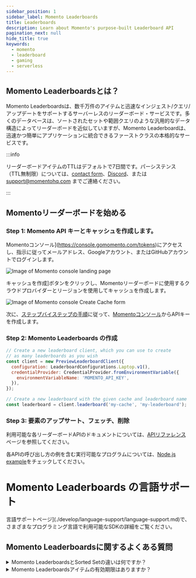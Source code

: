 ```yaml
---
sidebar_position: 1
sidebar_label: Momento Leaderboards
title: Leaderboards
description: Learn about Momento's purpose-built Leaderboard API
pagination_next: null
hide_title: true
keywords:
  - momento
  - leaderboard
  - gaming
  - serverless
---
```


## Momento Leaderboardsとは？

Momento Leaderboardsは、数千万件のアイテムと迅速なインジェスト/クエリ/アップデートをサポートするサーバーレスのリーダーボード・サービスです。多くのデータベースは、ソートされたセットや範囲クエリのような汎用的なデータ構造によってリーダーボードを近似していますが、Momento Leaderboardは、迅速かつ簡単にアプリケーションに統合できるファーストクラスの本格的なサービスです。

:::info

リーダーボードアイテムのTTLはデフォルトで7日間です。パーシステンス（TTL無制限）については、[contact form](https://www.gomomento.com/contact-us)、[Discord](https://discord.com/invite/3HkAKjUZGq)、または support@momentohq.com までご連絡ください。

:::


## Momentoリーダーボードを始める

### Step 1: Momento API キーとキャッシュを作成します。

Momentoコンソール](https://console.gomomento.com/tokens)にアクセスし、指示に従ってメールアドレス、Googleアカウント、またはGitHubアカウントでログインします。

![Image of Momento console landing page](@site/static/img/getting-started/console.png)

キャッシュを作成]ボタンをクリックし、Momentoリーダーボードに使用するクラウドプロバイダーとリージョンを使用してキャッシュを作成します。

![Image of Momento console Create Cache form](@site/static/img/console-create-cache-form.png)

次に、[ステップバイステップの手順](https://docs.momentohq.com/cache/develop/authentication/api-keys)に従って、[Momentoコンソール](https://console.gomomento.com)からAPIキーを作成します。

### Step 2: Momento Leaderboards の作成

```javascript
// Create a new leaderboard client, which you can use to create
// as many leaderboards as you wish
const client = new PreviewLeaderboardClient({
  configuration: LeaderboardConfigurations.Laptop.v1(),
  credentialProvider: CredentialProvider.fromEnvironmentVariable({
    environmentVariableName: 'MOMENTO_API_KEY',
  }),
});

// Create a new leaderboard with the given cache and leaderboard name
const leaderboard = client.leaderboard('my-cache', 'my-leaderboard');
```

### Step 3: 要素のアップサート、フェッチ、削除

利用可能な各リーダーボードAPIのドキュメントについては、[APIリファレンス](./develop/api-reference/index.md)ページを参照してください。

各APIの呼び出し方の例を含む実行可能なプログラムについては、[Node.js example](https://github.com/momentohq/client-sdk-javascript/blob/main/examples/nodejs/cache/leaderboard.ts)をチェックしてください。


# Momento Leaderboards の言語サポート
言語サポートページ](./develop/language-support/language-support.md)で、さまざまなプログラミング言語で利用可能なSDKの詳細をご覧ください。


## Momento Leaderboardsに関するよくある質問

<details>
  <summary>Momento LeaderboardsとSorted Setの違いは何ですか？</summary>
  Momento Leaderboardsは、より効率的なメモリフットプリントを持ち、数千万レコードのスケールを可能にし、APIは特にゲームのユースケースを念頭に構築されました。
</details>

<details>
  <summary>Momento Leaderboardsアイテムの有効期限はありますか？</summary>
  Momentoのリーダーボードアイテムには、デフォルトで7日間のTTLが設定されています。リーダーボードアイテムのデフォルトのTTLが機能しない場合は、support@momentohq.com、制限の解除についてご相談ください。
</details>
